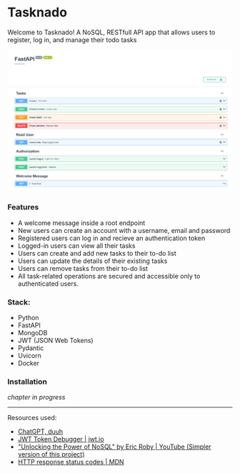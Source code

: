 # Tasknado

Welcome to Tasknado! A NoSQL, RESTfull API app that allows users to register, log in, and manage their todo tasks

![Screenshot of an app](imgs\screenshot.png)

### Features

- A welcome message inside a root endpoint
- New users can create an account with a username, email and password
- Registered users can log in and recieve an authentication token
- Logged-in users can view all their tasks
- Users can create and add new tasks to their to-do list
- Users can update the details of their existing tasks
- Users can remove tasks from their to-do list
- All task-related operations are secured and accessible only to authenticated users.

### Stack:

- Python
- FastAPI
- MongoDB 
- JWT (JSON Web Tokens)
- Pydantic
- Uvicorn
- Docker

### Installation

*chapter in progress*

___

Resources used:

- [ChatGPT, duuh](https://chatgpt.com/)
- [JWT Token Debugger | jwt.io](https://jwt.io/)
- ["Unlocking the Power of NoSQL" by Eric Roby | YouTube (Simpler version of this project)](https://www.youtube.com/watch?v=QkGqjPFIGCA)
- [HTTP response status codes | MDN](https://developer.mozilla.org/en-US/docs/Web/HTTP/Status#client_error_responses)
